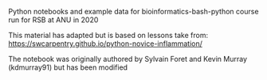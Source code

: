 Python notebooks and example data for bioinformatics-bash-python course run for RSB at ANU in 2020

This material has adapted but is based on lessons take from: https://swcarpentry.github.io/python-novice-inflammation/

The notebook was originally authored by Sylvain Foret and Kevin Murray (kdmurray91) but has been modified
